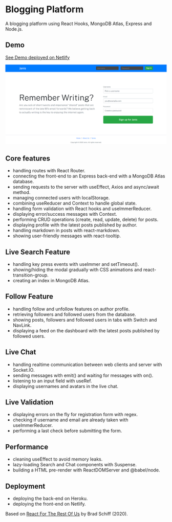 # Blogging Platform

A blogging platform using React Hooks, MongoDB Atlas, Express and Node.js.

## Demo

[See Demo deployed on Netlify](https://react-blogging-platform.netlify.app/)

![](screenshot.png)

## Core features

- handling routes with React Router.
- connecting the front-end to an Express back-end with a MongoDB Atlas database.
- sending requests to the server with useEffect, Axios and async/await method.
- managing connected users with localStorage.
- combining useReducer and Context to handle global state.
- handling form validation with React hooks and useImmerReducer.
- displaying error/success messages with Context.
- performing CRUD operations (create, read, update, delete) for posts.
- displaying profile with the latest posts published by author.
- handling markdown in posts with react-markdown.
- showing user-friendly messages with react-tooltip.

## Live Search Feature

- handling key press events with useImmer and setTimeout().
- showing/hiding the modal gradually with CSS animations and react-transition-group.
- creating an index in MongoDB Atlas.

## Follow Feature

- handling follow and unfollow features on author profile.
- retrieving followers and followed users from the database.
- showing posts, followers and followed users in tabs with Switch and NavLink.
- displaying a feed on the dashboard with the latest posts published by followed users.

## Live Chat

- handling realtime communication between web clients and server with Socket.IO.
- sending messages with emit() and waiting for messages with on().
- listening to an input field with useRef.
- displaying usernames and avatars in the live chat.

## Live Validation

- displaying errors on the fly for registration form with regex.
- checking if username and email are already taken with useImmerReducer.
- performing a last check before submitting the form.

## Performance

- cleaning useEffect to avoid memory leaks.
- lazy-loading Search and Chat components with Suspense.
- building a HTML pre-render with ReactDOMServer and @babel/node.

## Deployment

- deploying the back-end on Heroku.
- deploying the front-end on Netlify.

Based on [React For The Rest Of Us](https://www.udemy.com/course/react-for-the-rest-of-us/) by Brad Schiff (2020).
